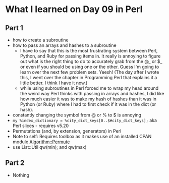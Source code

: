 # What I learned on Day 09 in Perl

## Part 1
- how to create a subroutine
- how to pass an arrays and hashes to a subroutine
    - I have to say that this is the most frustrating system between Perl, Python, and Ruby for passing items in. It really is annoying to figure out what is the right thing to do to accurately grab from the @_ or $_ or even if you should be using one or the other. Guess I'm going to learn over the next few problem sets. Yeesh! (The day after I wrote this, I went over the chapter in Programming Perl that explains it a little better. I think I have it now.)
    - while using subroutines in Perl forced me to wrap my head around the weird way Perl thinks with passing in arrays and hashes, I did like how much easier it was to make my hash of hashes than it was in Python (or Ruby) where I had to first check if it was in the dict (or hash). 
- constantly changing the symbol from @ or % to $ is annoying
- ```my %index_dictionary = %city_dict_keys[0..$#city_dict_keys];``` aka Perl slices - requires v5.20
- Permutations (and, by extension, generators) in Perl
- Note to self: Requires toolbox as it makes use of an installed CPAN module [Algorithm::Permute](https://metacpan.org/pod/Algorithm::Permute)
- use List::Util qw(min); and qw(max)

## Part 2
- Nothing
